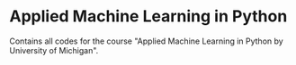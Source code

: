 # Applied Machine Learning in Python
Contains all codes for the course "Applied Machine Learning in Python by University of Michigan".
